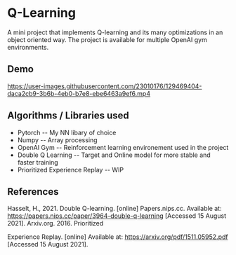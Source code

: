 # Q-Learning

A mini project that implements Q-learning and its many optimizations in an object oriented way. The project is available
for multiple OpenAI gym environments.

## Demo

https://user-images.githubusercontent.com/23010176/129469404-daca2cb9-3b6b-4eb0-b7e8-ebe6463a9ef6.mp4

## Algorithms / Libraries used
- Pytorch -- My NN libary of choice
- Numpy -- Array processing
- OpenAI Gym -- Reinforcement learning environement used in the project
- Double Q Learning -- Target and Online model for more stable and faster training
- Prioritized Experience Replay -- WIP

## References

Hasselt, H., 2021. Double Q-learning. [online] Papers.nips.cc. Available
at: <https://papers.nips.cc/paper/3964-double-q-learning> [Accessed 15 August 2021]. Arxiv.org. 2016. Prioritized

Experience Replay. [online] Available at: <https://arxiv.org/pdf/1511.05952.pdf> [Accessed 15 August 2021].



